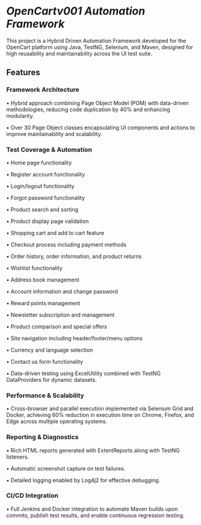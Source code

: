 # ***OpenCartv001 Automation Framework***

This project is a Hybrid Driven Automation Framework developed for the OpenCart platform using Java, TestNG, Selenium, and Maven, designed for high reusability and maintainability across the UI test suite.

##  **Features**

### Framework Architecture

•	Hybrid approach combining Page Object Model (POM) with data-driven methodologies, reducing code duplication by 40% and enhancing modularity.

•	Over 30 Page Object classes encapsulating UI components and actions to improve maintainability and scalability.

### **Test Coverage & Automation**

•	Home page functionality

•	Register account functionality

•	Login/logout functionality

•	Forgot password functionality

•	Product search and sorting

•	Product display page validation

•	Shopping cart and add to cart feature

•	Checkout process including payment methods

•	Order history, order information, and product returns

•	Wishlist functionality

•	Address book management

•	Account information and change password

•	Reward points management

•	Newsletter subscription and management

•	Product comparison and special offers

•	Site navigation including header/footer/menu options

•	Currency and language selection

•	Contact us form functionality

•	Data-driven testing using ExcelUtility combined with TestNG DataProviders for dynamic datasets.

### **Performance & Scalability**

•	Cross-browser and parallel execution implemented via Selenium Grid and Docker, achieving 60% reduction in execution time on Chrome, Firefox, and Edge across multiple operating systems.

### **Reporting & Diagnostics**

•	Rich HTML reports generated with ExtentReports along with TestNG listeners.

•	Automatic screenshot capture on test failures.

•	Detailed logging enabled by Log4j2 for effective debugging.

### **CI/CD Integration**

•	Full Jenkins and Docker integration to automate Maven builds upon commits, publish test results, and enable continuous regression testing.




